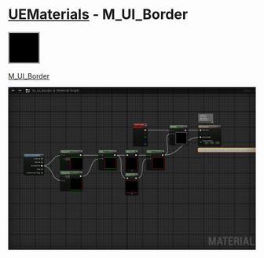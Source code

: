 # <a href="..">UEMaterials</a> - M_UI_Border
<img src="M_UI_Border_00.jpeg" width="64px" /><br/>

<a href="../M_UI_Border.uasset">M_UI_Border</a><br/>

<img src="M_UI_Border_01.png" width="640px" /><br/>

<br/>
